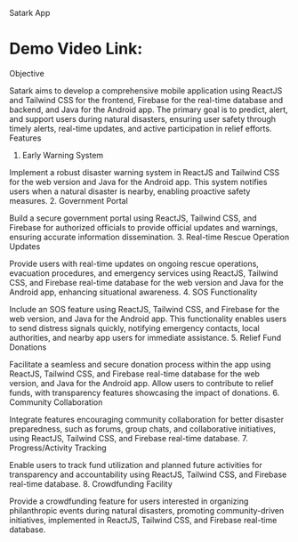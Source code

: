 Satark App

# Demo Video Link:

Objective

Satark aims to develop a comprehensive mobile application using ReactJS and Tailwind CSS for the frontend, Firebase for the real-time database and backend, and Java for the Android app. The primary goal is to predict, alert, and support users during natural disasters, ensuring user safety through timely alerts, real-time updates, and active participation in relief efforts.
Features
1. Early Warning System

Implement a robust disaster warning system in ReactJS and Tailwind CSS for the web version and Java for the Android app. This system notifies users when a natural disaster is nearby, enabling proactive safety measures.
2. Government Portal

Build a secure government portal using ReactJS, Tailwind CSS, and Firebase for authorized officials to provide official updates and warnings, ensuring accurate information dissemination.
3. Real-time Rescue Operation Updates

Provide users with real-time updates on ongoing rescue operations, evacuation procedures, and emergency services using ReactJS, Tailwind CSS, and Firebase real-time database for the web version and Java for the Android app, enhancing situational awareness.
4. SOS Functionality

Include an SOS feature using ReactJS, Tailwind CSS, and Firebase for the web version, and Java for the Android app. This functionality enables users to send distress signals quickly, notifying emergency contacts, local authorities, and nearby app users for immediate assistance.
5. Relief Fund Donations

Facilitate a seamless and secure donation process within the app using ReactJS, Tailwind CSS, and Firebase real-time database for the web version, and Java for the Android app. Allow users to contribute to relief funds, with transparency features showcasing the impact of donations.
6. Community Collaboration

Integrate features encouraging community collaboration for better disaster preparedness, such as forums, group chats, and collaborative initiatives, using ReactJS, Tailwind CSS, and Firebase real-time database.
7. Progress/Activity Tracking

Enable users to track fund utilization and planned future activities for transparency and accountability using ReactJS, Tailwind CSS, and Firebase real-time database.
8. Crowdfunding Facility

Provide a crowdfunding feature for users interested in organizing philanthropic events during natural disasters, promoting community-driven initiatives, implemented in ReactJS, Tailwind CSS, and Firebase real-time database.

